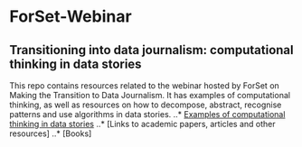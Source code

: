 # ForSet-Webinar
## Transitioning into data journalism: computational thinking in data stories 
This repo contains resources related to the webinar hosted by ForSet on Making the Transition to Data Journalism. It has examples of computational thinking, as well as resources on how to decompose, abstract, recognise patterns and use algorithms in data stories. 
..* [Examples of computational thinking in data stories](https://github.com/hanna-h2/ForSet-Webinar/blob/main/CTexamples.md)
..* [Links to academic papers, articles and other resources]
..* [Books]
